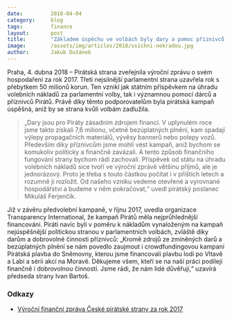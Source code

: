 ```yaml
---
date:         2018-04-04
category:     blog
tags:         finance
layout:       post
title:        "Základem úspěchu ve volbách byly dary a pomoc příznivců, říká k výroční zprávě Pirát Ferjenčík"
image:        /assets/img/articles/2018/vsichni-nekradou.jpg
author:       Jakub Dušánek
---
```



Praha, 4. dubna 2018 – Pirátská strana zveřejnila výroční zprávu o svém hospodaření za rok 2017. Třetí nejsilnější parlamentní strana uzavřela rok s přebytkem 50 milionů korun. Ten vznikl jak státním příspěvkem na úhradu volebních nákladů za parlamentní volby, tak i významnou pomocí dárců a příznivců Pirátů. Právě díky těmto podporovatelům byla pirátská kampaň úspěšná, aniž by se strana kvůli volbám zadlužila.

> „Dary jsou pro Piráty zásadním zdrojem financí. V uplynulém roce jsme takto získali 7,6 milionu, včetně bezúplatných plnění, kam spadají výlepy propagačních materiálů, vývěsy bannerů nebo polepy vozů. Především díky příznivcům jsme mohli vést kampaň, aniž bychom se komukoliv politicky a finančně zavázali. A tento způsob finančního fungování strany bychom rádi zachovali. Příspěvek od státu na úhradu volebních nákladů sice tvoří ve výroční zprávě většinu příjmů, ale je jednorázový. Proto je třeba s touto částkou počítat i v příštích letech a rozumně ji rozložit. Od našeho vzniku vedeme otevřené a vyrovnané hospodářství a budeme v něm pokračovat,“ uvedl pirátský poslanec Mikuláš Ferjenčík.

Již v závěru předvolební kampaně, v říjnu 2017, uvedla organizace Transparency International, že kampaň Pirátů měla nejprůhlednější financování. Piráti navíc byli v poměru k nákladům vynaloženým na kampaň nejúspěšnější politickou stranou v parlamentních volbách, zvláště díky darům a dobrovolné činnosti příznivců: „Kromě zdrojů ze zmíněných darů a bezúplatných plnění se nám povedlo zaujmout i crowdfundingovou kampaní Pirátská plavba do Sněmovny, kterou jsme financovali plavbu lodi po Vltavě a Labi a sérii akcí na Moravě. Děkujeme všem, kteří se na naší práci podílejí finančně i dobrovolnou činností. Jsme rádi, že nám lidé důvěřují,“ uzavírá předseda strany Ivan Bartoš. 

### Odkazy

* [Výroční finanční zpráva České pirátské strany za rok 2017](https://zpravy.udhpsh.cz/zprava/vfz2017/pirati)

